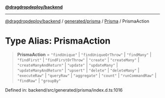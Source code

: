 [**@dragdropdeploy/backend**](../../../../../README.md)

***

[@dragdropdeploy/backend](../../../../../README.md) / [generated/prisma](../../../README.md) / [Prisma](../README.md) / PrismaAction

# Type Alias: PrismaAction

> **PrismaAction** = `"findUnique"` \| `"findUniqueOrThrow"` \| `"findMany"` \| `"findFirst"` \| `"findFirstOrThrow"` \| `"create"` \| `"createMany"` \| `"createManyAndReturn"` \| `"update"` \| `"updateMany"` \| `"updateManyAndReturn"` \| `"upsert"` \| `"delete"` \| `"deleteMany"` \| `"executeRaw"` \| `"queryRaw"` \| `"aggregate"` \| `"count"` \| `"runCommandRaw"` \| `"findRaw"` \| `"groupBy"`

Defined in: backend/src/generated/prisma/index.d.ts:1016
